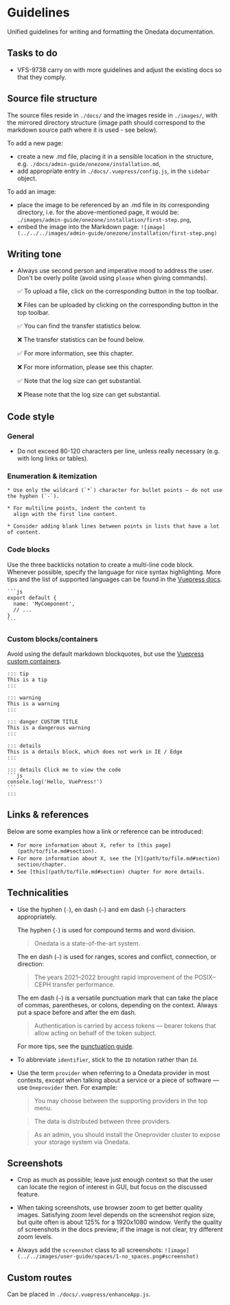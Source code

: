 # Guidelines

Unified guidelines for writing and formatting the Onedata documentation.

## Tasks to do

* VFS-9738 carry on with more guidelines and adjust the existing docs so that they comply.

## Source file structure

The source files reside in `./docs/` and the images reside in `./images/`,
with the mirrored directory structure (image path should correspond to
the markdown source path where it is used - see below).

To add a new page:

* create a new .md file, placing it in a sensible location in the structure,
  e.g. `./docs/admin-guide/onezone/installation.md`,
* add appropriate entry in `./docs/.vuepress/config.js`, in the
  `sidebar` object.

To add an image:

* place the image to be referenced by an .md file in its corresponding directory,
  i.e. for the above-mentioned page, it would be:
  `./images/admin-guide/onezone/installation/first-step.png`,
* embed the image into the Markdown page:
  `![image](../../../images/admin-guide/onezone/installation/first-step.png)`

## Writing tone

* Always use second person and imperative mood to address the user. Don't be
  overly polite (avoid using `please` when giving commands).

  ✅ To upload a file, click on the corresponding button in the top toolbar.

  ❌ Files can be uploaded by clicking on the corresponding button in the top toolbar.

  ✅ You can find the transfer statistics below.

  ❌ The transfer statistics can be found below.

  ✅ For more information, see this chapter.

  ❌ For more information, please see this chapter.

  ✅ Note that the log size can get substantial.

  ❌ Please note that the log size can get substantial.

## Code style

### General

* Do not exceed 80-120 characters per line, unless really necessary (e.g. with
  long links or tables).

### Enumeration & itemization

```
* Use only the wildcard (`*`) character for bullet points — do not use the hyphen (`-`).

* For multiline points, indent the content to
  align with the first line content.

* Consider adding blank lines between points in lists that have a lot of content.
```

### Code blocks

Use the three backticks notation to create a multi-line code block. Whenever
possible, specify the language for nice syntax highlighting. More tips and the
list of supported languages can be found in the
[Vuepress docs](https://v1.vuepress.vuejs.org/guide/markdown.html#syntax-highlighting-in-code-blocks).

````
```js
export default {
  name: 'MyComponent',
  // ...
}
```
````

### Custom blocks/containers

Avoid using the default markdown blockquotes, but use the
[Vuepress custom containers](https://v1.vuepress.vuejs.org/guide/markdown.html#custom-containers).

````
::: tip
This is a tip
:::

::: warning
This is a warning
:::

::: danger CUSTOM TITLE
This is a dangerous warning
:::

::: details
This is a details block, which does not work in IE / Edge
:::

::: details Click me to view the code
```js
console.log('Hello, VuePress!')
```
:::
````

## Links & references

Below are some examples how a link or reference can be introduced:

* `For more information about X, refer to [this page](path/to/file.md#section).`
* `For more information about X, see the [Y](path/to/file.md#section) section/chapter.`
* `See [this](path/to/file.md#section) chapter for more details.`

## Technicalities

* Use the hyphen (`-`), en dash (`–`) and em dash (`—`) characters appropriately.

  The hyphen (`-`) is used for compound terms and word division.

  > Onedata is a state-of-the-art system.

  The en dash (`–`) is used for ranges, scores and conflict, connection, or direction:

  > The years 2021–2022 brought rapid improvement of the POSIX–CEPH transfer performance.

  The em dash (`—`) is a versatile punctuation mark that can take the place of
  commas, parentheses, or colons, depending on the context. Always put a space
  before and after the em dash.

  > Authentication is carried by access tokens — bearer tokens that allow acting
  > on behalf of the token subject.

  For more tips, see the [punctuation guide](https://www.thepunctuationguide.com/hyphen.html).

* To abbreviate `identifier`, stick to the `ID` notation rather than `Id`.

* Use the term `provider` when referring to a Onedata provider in most contexts,
  except when talking about a service or a piece of software — use `Oneprovider`
  then. For example:

  > You may choose between the supporting providers in the top menu.

  > The data is distributed between three providers.

  > As an admin, you should install the Oneprovider cluster to expose your storage system via Onedata.

## Screenshots

* Crop as much as possible; leave just enough context so that the user can
  locate the region of interest in GUI, but focus on the discussed feature.

* When taking screenshots, use browser zoom to get better quality images.
  Satisfying zoom level depends on the screenshot region size, but quite often
  is about 125% for a 1920x1080 window. Verify the quality of screenshots
  in the docs preview; if the image is not clear, try different zoom levels.

* Always add the `screenshot` class to all screenshots:
  `![image](../../images/user-guide/spaces/1-no_spaces.png#screenshot)`

## Custom routes

Can be placed in `./docs/.vuepress/enhanceApp.js`.

